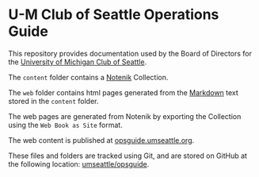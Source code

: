 # U-M Club of Seattle Operations Guide

This repository provides documentation used by the Board of Directors for the [University of Michigan Club of Seattle](https://umseattle.org). 

The `content` folder contains a [Notenik](https://notenik.app) Collection. 

The `web` folder contains html pages generated from the [Markdown](https://daringfireball.net/projects/markdown/) text stored in the `content` folder.  

The web pages are generated from Notenik by exporting the Collection using the `Web Book as Site` format. 

The web content is published at [opsguide.umseattle.org](https://opsguide.umseattle.org). 

These files and folders are tracked using Git, and are stored on GitHub at the following location: [umseattle/opsguide](https://github.com/umseattle/opsguide).

